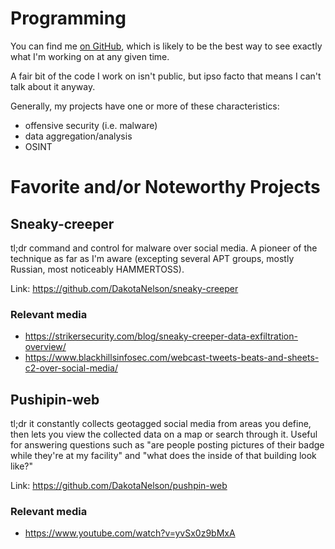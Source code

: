 # Programming

You can find me [on GitHub](http://github.com/dakotanelson/), which is likely to be the best way to see exactly what I'm working on at any given time.

A fair bit of the code I work on isn't public, but ipso facto that means I can't talk about it anyway.

Generally, my projects have one or more of these characteristics:

- offensive security (i.e. malware)
- data aggregation/analysis
- OSINT


# Favorite and/or Noteworthy Projects

## Sneaky-creeper

tl;dr command and control for malware over social media. A pioneer of the technique as far as I'm aware (excepting several APT groups, mostly Russian, most noticeably HAMMERTOSS).

Link: https://github.com/DakotaNelson/sneaky-creeper

### Relevant media

- https://strikersecurity.com/blog/sneaky-creeper-data-exfiltration-overview/
- https://www.blackhillsinfosec.com/webcast-tweets-beats-and-sheets-c2-over-social-media/

## Pushipin-web

tl;dr it constantly collects geotagged social media from areas you define, then lets you view the collected data on a map or search through it. Useful for answering questions such as "are people posting pictures of their badge while they're at my facility" and "what does the inside of that building look like?"

Link: https://github.com/DakotaNelson/pushpin-web

### Relevant media

- https://www.youtube.com/watch?v=yvSx0z9bMxA
